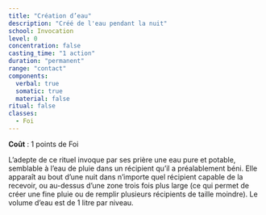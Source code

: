 ```yaml
---
title: "Création d’eau"
description: "Créé de l'eau pendant la nuit"
school: Invocation
level: 0
concentration: false
casting_time: "1 action"
duration: "permanent"
range: "contact"
components:
  verbal: true
  somatic: true
  material: false
ritual: false
classes:
  - Foi
---
```

**Coût** : 1 points de Foi  

L’adepte de ce rituel invoque par ses prière une eau pure et potable, semblable à l’eau de pluie dans un récipient qu’il a préalablement béni. Elle apparaît au bout d’une nuit dans n’importe quel récipient capable de la recevoir, ou au-dessus d’une zone trois fois plus large (ce qui permet de créer une fine pluie ou de remplir plusieurs récipients de taille moindre). Le volume d’eau est de 1 litre par niveau.  
